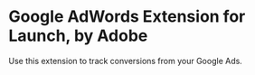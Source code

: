 # Google AdWords Extension for Launch, by Adobe

Use this extension to track conversions from your Google Ads.